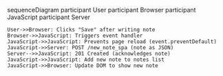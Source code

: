 sequenceDiagram
    participant User
    participant Browser
    participant JavaScript
    participant Server

    User->>Browser: Clicks "Save" after writing note
    Browser->>JavaScript: Triggers event handler
    JavaScript->>JavaScript: Prevents page reload (event.preventDefault)
    JavaScript->>Server: POST /new_note_spa (note as JSON)
    Server-->>JavaScript: 201 Created (acknowledges note)
    JavaScript->>JavaScript: Add new note to notes list
    JavaScript->>Browser: Update DOM to show new note

